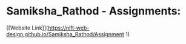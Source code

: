 # Samiksha_Rathod - Assignments:
[[Website Link]](https://nift-web-design.github.io/Samiksha_Rathod/Assignment 1)
